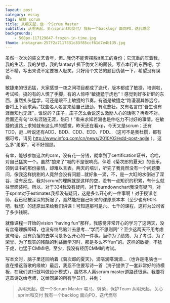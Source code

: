 ```yaml
---
layout: post
category: essay
tags: 敏捷 scrum
title: 从明天起，做一个Scrum Master
subtitle: 从明天起，关心sprint和交付/ 我有一个backlog/ 面向PO，迭代燃尽
backgrounds:
    - 500px-117129647-frozen-in-time.jpg
thumb: instagram-257f2a7117331c83f85ccf61d7e4b135.jpg
---
```


虽然一次次的装文艺青年，但…我仍不能否摆脱it民工的身份；它沉重的压着我，我的生活，我的梦想，我的fantasy! 撕下伪文艺的面装，写点本行的东西吧。学艺不精，写出来说不定要被人耻笑，只好用个文艺的题目伪装一下，希望没有误会。

敏捷来的很迅猛，大家感觉一夜之间项目都成了迭代，版本都成了敏捷，培训啦，考试啦。搞的有的人慌了手脚，有的人惊呼“敏捷猛于虎也”！感觉到好多新鲜的东西，虽然扎头猛学，可还是跟不上敏捷的节奏。有道是敏捷之“路漫漫其修远兮，吾将上下而求索。”找些名人名言来给自己鼓劲，有点悲壮。又有名言曰“吾生也有涯而知也无涯”，谁说的？庄子，庄子怎么会说这么激励人心的话呢？再看不对，后面还有句“以有涯随无涯，殆已！”看来求知若渴也是件吃力不讨好的事情。在敏捷的道路上求知就有这么样的感觉，昨天还在看xp，今天又是scrum；还有TDD，厄…听说还有ADD、BDD、CDD、EDD、FDD…（这可不是我杜撰，都有据可考，请见 http://www.infoq.com/cn/news/2010/03/edd-post-agile ），这么多“弟弟”，可不好照顾。

有幸，能够参加这次的csm，没有花一分钱，就拿到了certification证书，哈哈，对自己猛笑一个。虽然“狼来了”喊的不是很响亮，伴着《菊次郎的夏天》的音乐，领到证书的那份豪情，却难以言表。两天的培训，听完了我竟然没有一个问题要问，像我这样挑剔的人竟然会没有问题…就好象一滴，不，是一大缸的水倒进了深谷，没有反应。我对scrum的理解就是这样的空，没有一点知识的积累，有什么就往里面装吧。所以，对于334我没有疑问，对于burndownchart我没有疑问，对于sprint对于estimates我都没有疑问，这是多么开心的一件事啊！对于授课老师，我已经被深深的折服了，竟然能把自己听来的课原原本本（至少也有90%吧，我想）的还原出来给我们讲课！可知道那可是六、七千的课程，这将为公司省了多少钱啊。

就像课程一开始的vision “having fun”那样，我感觉非常开心的学习了这两天，没有丝毫理解障碍，也没有绞尽脑汁去思考…“学而不思则罔”？至少这两天不用考虑这句话，没有负担的去学习是多么开心的一件事。当你为了绩效、为了考试、为了荣誉、为了现实的残酷的利益而学习时，那是多么不“fun”的。这样的敏捷，不猛于虎，也猛于CMMI吧，至少，我没有经历CMMI的考试。

写本文时，脑子里还回响着《菊次郎的夏天》，滴嗒滴嗒滴滴…（也许是电脑也一直在播这首歌的缘故）最后，我忍不住要写诗一首（海子提供了一套非常好的诗模板，在我们这行就叫做设计模式），虽然本人离scrum master道路还很远。我要将这首诗送给老师，送给同届的所有学员们，共勉：

> 从明天起，做一个Scrum Master
> 喂马、劈柴，保护Team
> 从明天起，关心sprint和交付
> 我有一个backlog
> 面向PO，迭代燃尽
